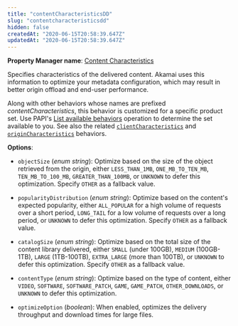 ```yaml
---
title: "contentCharacteristicsDD"
slug: "contentcharacteristicsdd"
hidden: false
createdAt: "2020-06-15T20:58:39.647Z"
updatedAt: "2020-06-15T20:58:39.647Z"
---
```

__Property Manager name__: [Content Characteristics](https://control.akamai.com/wh/CUSTOMER/AKAMAI/en-US/WEBHELP/property-manager/property-manager-help/csh_lookup.html?id=PM_0029)

Specifies characteristics of the delivered content. Akamai uses this information to optimize your metadata configuration, which may result in better origin offload and end-user performance.

Along with other behaviors whose names are prefixed _contentCharacteristics_, this behavior is customized for a specific product set.  Use PAPI's [List available behaviors](https://learn.akamai.com/en-us/api/core_features/adaptive_acceleration/v1.html#listavailablebehaviors) operation to determine the set available to you. See also the related [`clientCharacteristics`](#clientcharacteristics) and [`originCharacteristics`](#origincharacteristics) behaviors.

__Options__:

<div class="option" markdown="1" id="contentCharacteristicsDD.objectSize" >

- `objectSize` (_enum string_): Optimize based on the size of the object retrieved from the origin, either `LESS_THAN_1MB`, `ONE_MB_TO_TEN_MB`, `TEN_MB_TO_100_MB`, `GREATER_THAN_100MB`, or `UNKNOWN` to defer this optimization. Specify `OTHER` as a fallback value.

</div>

<div class="option" markdown="1" id="contentCharacteristicsDD.popularityDistribution" >

- `popularityDistribution` (_enum string_): Optimize based on the content's expected popularity, either `ALL_POPULAR` for a high volume of requests over a short period, `LONG_TAIL` for a low volume of requests over a long period, or `UNKNOWN` to defer this optimization. Specify `OTHER` as a fallback value.

</div>

<div class="option" markdown="1" id="contentCharacteristicsDD.catalogSize" >

- `catalogSize` (_enum string_): Optimize based on the total size of the content library delivered, either `SMALL` (under 100GB), `MEDIUM` (100GB-1TB), `LARGE` (1TB-100TB), `EXTRA_LARGE` (more than 100TB), or `UNKNOWN` to defer this optimization. Specify `OTHER` as a fallback value.

</div>

<div class="option" markdown="1" id="contentCharacteristicsDD.contentType" >

- `contentType` (_enum string_): Optimize based on the type of content, either `VIDEO`, `SOFTWARE`, `SOFTWARE_PATCH`, `GAME`, `GAME_PATCH`, `OTHER_DOWNLOADS`, or `UNKNOWN` to defer this optimization.

</div>

<div class="option" markdown="1" id="contentCharacteristicsDD.optimizeOption" >

- `optimizeOption` (_boolean_): When enabled, optimizes the delivery throughput and download times for large files.

</div>

</div>

<div class="feature" data-feature="contentCharacteristicsWsdLargeFile" markdown="1">
